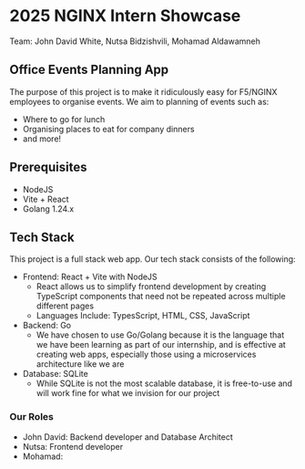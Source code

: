 # 2025 NGINX Intern Showcase
Team: John David White, Nutsa Bidzishvili, Mohamad Aldawamneh

## Office Events Planning App
The purpose of this project is to make it ridiculously easy for F5/NGINX employees to organise events. We aim to planning of events such as:
- Where to go for lunch
- Organising places to eat for company dinners
- and more!

## Prerequisites
- NodeJS
- Vite + React
- Golang 1.24.x

## Tech Stack
This project is a full stack web app. Our tech stack consists of the following:
- Frontend: React + Vite with NodeJS
  - React allows us to simplify frontend development by creating TypeScript components that need not be repeated across multiple different pages
  - Languages Include: TypesScript, HTML, CSS, JavaScript
- Backend: Go
  - We have chosen to use Go/Golang because it is the language that we have been learning as part of our internship, and is effective at creating web apps, especially those using a microservices architecture like we are
- Database: SQLite
  - While SQLite is not the most scalable database, it is free-to-use and will work fine for what we invision for our project

### Our Roles
- John David: Backend developer and Database Architect
- Nutsa: Frontend developer
- Mohamad:
